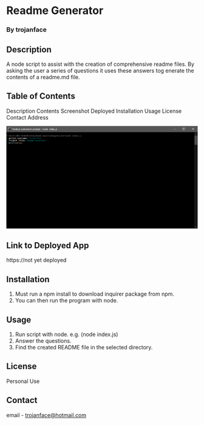 
# Readme Generator
### By trojanface

## Description
A node script to assist with the creation of comprehensive readme files. By asking the user a series of questions it uses these answers tog enerate the contents of a readme.md file.

## Table of Contents

Description
Contents
Screenshot
Deployed
Installation
Usage
License
Contact
Address

![A screenshot of Readme Generator](screenshot1.png)

## Link to Deployed App
https://not yet deployed

## Installation
1. Must run a npm install to download inquirer package from npm.
2. You can then run the program with node.

## Usage
1. Run script with node. e.g. (node index.js)
2. Answer the questions.
3. Find the created README file in the selected directory.

## License
Personal Use

## Contact
email - trojanface@hotmail.com
